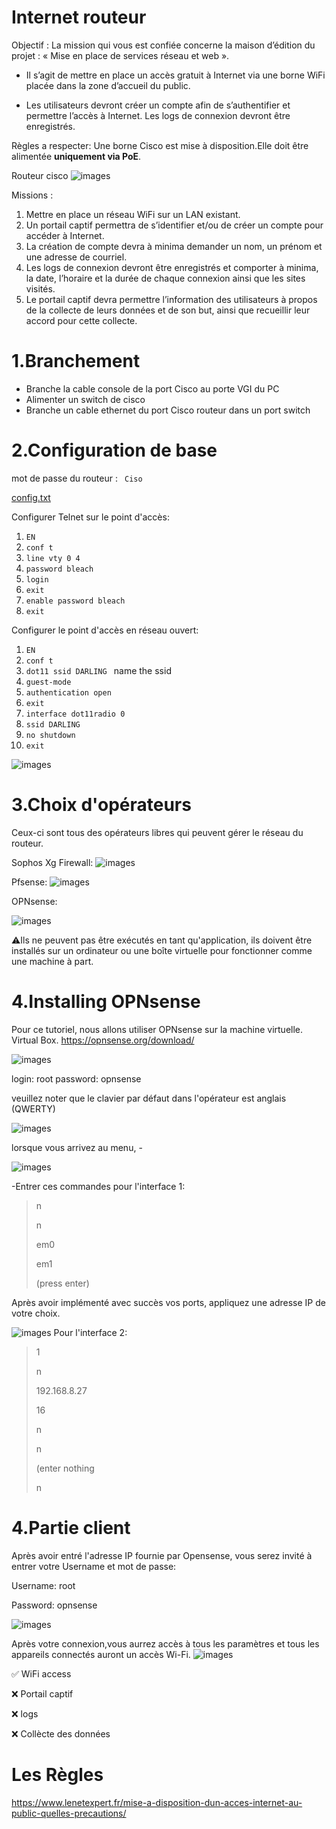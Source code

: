 # Internet routeur


Objectif : La mission qui vous est confiée concerne la maison d’édition du projet : « Mise en place de services réseau et web ».

* Il s’agit de mettre en place un accès gratuit à Internet via une borne WiFi placée dans la zone d’accueil du public.

* Les utilisateurs devront créer un compte afin de s’authentifier et permettre l’accès à Internet. Les logs de connexion devront être enregistrés.




Règles a respecter: Une borne Cisco est mise à disposition.Elle doit être alimentée **uniquement via PoE**.


Routeur cisco
![images](https://github.com/Pyncro/sisr-cisco-routeur/blob/main/blob/main/SpoxSnqVZ-clipboard.jpeg)

Missions :
1. Mettre en place un réseau WiFi sur un LAN existant.
2. Un portail captif permettra de s’identifier et/ou de créer un compte pour accéder à Internet.
3. La création de compte devra à minima demander un nom, un prénom et une adresse de courriel.
4. Les logs de connexion devront être enregistrés et comporter à minima, la date, l’horaire et la durée de chaque connexion ainsi que les sites visités.
5. Le portail captif devra permettre l’information des utilisateurs à propos de la collecte de leurs données et de son but, ainsi que recueillir leur accord pour cette collecte.


# 1.Branchement
* Branche la cable console de la port Cisco au porte VGI du PC
* Alimenter un switch de cisco
* Branche un cable ethernet du port Cisco routeur dans un port switch


# 2.Configuration de base
mot de passe du routeur : ``` Ciso```

[config.txt]()

Configurer Telnet sur le point d'accès:

1. ``` EN  ```
2. ``` conf t ```
3. ``` line vty 0 4  ```
4. ``` password bleach  ``` 
5. ``` login  ```
6. ``` exit  ```
7. ``` enable password bleach  ```
8. ``` exit ```

Configurer le point d'accès en réseau ouvert: 
1. ``` EN  ```
2. ``` conf t ```
3. ``` dot11 ssid DARLING  ``` name the ssid
4. ``` guest-mode  ```
5. ``` authentication open ```
6. ``` exit ```
7. ``` interface dot11radio 0 ```
8. ``` ssid DARLING  ```
9. ``` no shutdown  ```
10. ```exit ```


![images](https://github.com/Pyncro/sisr-cisco-routeur/blob/main/blob/main/IMG_4761.PNG)

# 3.Choix d'opérateurs
Ceux-ci sont tous des opérateurs libres qui peuvent gérer le réseau du routeur.


 Sophos Xg Firewall: ![images](https://github.com/Pyncro/sisr-cisco-routeur/blob/main/blob/main/xgfirewall.jpeg)
 
 Pfsense:
 ![images](https://github.com/Pyncro/sisr-cisco-routeur/blob/main/blob/main/pfsense.jpeg)

 OPNsense:
 
 ![images](https://github.com/Pyncro/sisr-cisco-routeur/blob/main/blob/main/OPNsense.png)


⚠️Ils ne peuvent pas être exécutés en tant qu'application, ils doivent être installés sur un ordinateur ou une boîte virtuelle pour fonctionner comme une machine à part.


# 4.Installing OPNsense


Pour ce tutoriel, nous allons utiliser OPNsense sur la machine virtuelle. Virtual Box.
https://opnsense.org/download/

![images](https://github.com/Pyncro/sisr-cisco-routeur/blob/main/blob/main/view.PNG)

login: root
password: opnsense

veuillez noter que le clavier par défaut dans l'opérateur est anglais (QWERTY)

![images](https://github.com/Pyncro/sisr-cisco-routeur/blob/main/blob/main/qwerty%20Petite.jpeg)

lorsque vous arrivez au menu, -

![images](https://github.com/Pyncro/sisr-cisco-routeur/blob/main/blob/main/h1.PNG)

-Entrer ces commandes pour l'interface 1:


>n 
>
>n
> 
>em0
>
>em1
>
>(press enter)

Après avoir implémenté avec succès vos ports, appliquez une adresse IP de votre choix.

![images](https://github.com/Pyncro/sisr-cisco-routeur/blob/main/blob/main/lanwan.PNG)
Pour l'interface 2:

>
>1
>
>n
>
>192.168.8.27
>
>16
>
>n
>
>n
>
>(enter nothing
>
>n


# 4.Partie client
Après avoir entré l'adresse IP fournie par Opensense, vous serez invité à entrer votre Username et mot de passe:

Username: root

Password: opnsense

![images](https://github.com/Pyncro/sisr-cisco-routeur/blob/main/blob/main/webguilog.png)


Après votre connexion,vous aurrez accès à tous les paramètres et tous les appareils connectés auront un accès Wi-Fi.
![images](https://github.com/Pyncro/sisr-cisco-routeur/blob/main/blob/main/webgui.png)


✅ WiFi access

❌ Portail captif

❌ logs

❌ Collècte des données


# Les Règles

https://www.lenetexpert.fr/mise-a-disposition-dun-acces-internet-au-public-quelles-precautions/ 



